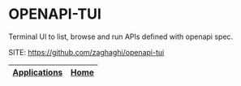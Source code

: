 # OPENAPI-TUI

 Terminal UI to list, browse and run APIs defined with openapi spec.

 SITE: https://github.com/zaghaghi/openapi-tui

 | [Applications](https://portable-linux-apps.github.io/apps.html) | [Home](https://portable-linux-apps.github.io)
 | --- | --- |

